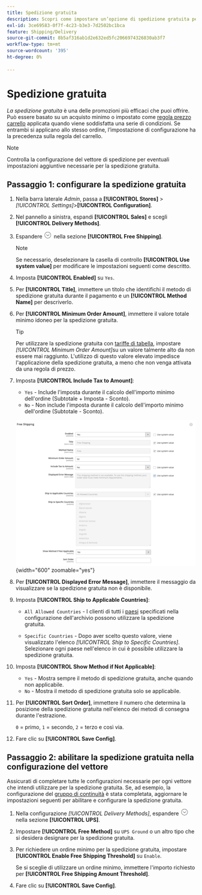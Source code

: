 ```yaml
---
title: Spedizione gratuita
description: Scopri come impostare un’opzione di spedizione gratuita per il tuo negozio.
exl-id: 3ce69583-0f7f-4c23-b3e3-7d2502bc1bca
feature: Shipping/Delivery
source-git-commit: 8b5af316ab1d2e632ed5fc2066974326830ab3f7
workflow-type: tm+mt
source-wordcount: '395'
ht-degree: 0%

---
```


# Spedizione gratuita

_La spedizione gratuita_ è una delle promozioni più efficaci che puoi offrire. Può essere basato su un acquisto minimo o impostato come [regola prezzo carrello](../merchandising-promotions/price-rules-cart.md) applicata quando viene soddisfatta una serie di condizioni. Se entrambi si applicano allo stesso ordine, l’impostazione di configurazione ha la precedenza sulla regola del carrello.

>[!NOTE]
>
>Controlla la configurazione del vettore di spedizione per eventuali impostazioni aggiuntive necessarie per la spedizione gratuita.

## Passaggio 1: configurare la spedizione gratuita

1. Nella barra laterale _Admin_, passa a **[!UICONTROL Stores]** > _[!UICONTROL Settings]_>**[!UICONTROL Configuration]**.

1. Nel pannello a sinistra, espandi **[!UICONTROL Sales]** e scegli **[!UICONTROL Delivery Methods]**.

1. Espandere ![Il selettore di espansione](../assets/icon-display-expand.png) nella sezione **[!UICONTROL Free Shipping]**.

   >[!NOTE]
   >
   >Se necessario, deselezionare la casella di controllo **[!UICONTROL Use system value]** per modificare le impostazioni seguenti come descritto.

1. Imposta **[!UICONTROL Enabled]** su `Yes`.

1. Per **[!UICONTROL Title]**, immettere un titolo che identifichi il metodo di spedizione gratuita durante il pagamento e un **[!UICONTROL Method Name]** per descriverlo.

1. Per **[!UICONTROL Minimum Order Amount]**, immettere il valore totale minimo idoneo per la spedizione gratuita.

   >[!TIP]
   >
   >Per utilizzare la spedizione gratuita con [tariffe di tabella](shipping-table-rate.md), impostare _[!UICONTROL Minimum Order Amount]_&#x200B;su un valore talmente alto da non essere mai raggiunto. L&#39;utilizzo di questo valore elevato impedisce l&#39;applicazione della spedizione gratuita, a meno che non venga attivata da una regola di prezzo.

1. Imposta **[!UICONTROL Include Tax to Amount]**:

   - `Yes` - Include l&#39;imposta durante il calcolo dell&#39;importo minimo dell&#39;ordine (Subtotale + Imposta - Sconto).
   - `No` - Non include l&#39;imposta durante il calcolo dell&#39;importo minimo dell&#39;ordine (Subtotale - Sconto).

   ![Spedizione gratuita](../configuration-reference/sales/assets/delivery-methods-free-shipping.png){width="600" zoomable="yes"}

1. Per **[!UICONTROL Displayed Error Message]**, immettere il messaggio da visualizzare se la spedizione gratuita non è disponibile.

1. Imposta **[!UICONTROL Ship to Applicable Countries]**:

   - `All Allowed Countries` - I clienti di tutti i [paesi](../getting-started/store-details.md#country-options) specificati nella configurazione dell&#39;archivio possono utilizzare la spedizione gratuita.

   - `Specific Countries` - Dopo aver scelto questo valore, viene visualizzato l&#39;elenco _[!UICONTROL Ship to Specific Countries]_. Selezionare ogni paese nell&#39;elenco in cui è possibile utilizzare la spedizione gratuita.

1. Imposta **[!UICONTROL Show Method if Not Applicable]**:

   - `Yes` - Mostra sempre il metodo di spedizione gratuita, anche quando non applicabile.
   - `No` - Mostra il metodo di spedizione gratuita solo se applicabile.

1. Per **[!UICONTROL Sort Order]**, immettere il numero che determina la posizione della spedizione gratuita nell&#39;elenco dei metodi di consegna durante l&#39;estrazione.

   `0` = primo, `1` = secondo, `2` = terzo e così via.

1. Fare clic su **[!UICONTROL Save Config]**.

## Passaggio 2: abilitare la spedizione gratuita nella configurazione del vettore

Assicurati di completare tutte le configurazioni necessarie per ogni vettore che intendi utilizzare per la spedizione gratuita. Se, ad esempio, la configurazione del [gruppo di continuità](ups.md) è stata completata, aggiornare le impostazioni seguenti per abilitare e configurare la spedizione gratuita.

1. Nella configurazione _[!UICONTROL Delivery Methods]_, espandere ![Selettore di espansione](../assets/icon-display-expand.png) nella sezione **[!UICONTROL UPS]**.

1. Impostare **[!UICONTROL Free Method]** su `UPS Ground` o un altro tipo che si desidera designare per la spedizione gratuita.

1. Per richiedere un ordine minimo per la spedizione gratuita, impostare **[!UICONTROL Enable Free Shipping Threshold]** su `Enable`.

   Se si sceglie di utilizzare un ordine minimo, immettere l&#39;importo richiesto per **[!UICONTROL Free Shipping Amount Threshold]**.

1. Fare clic su **[!UICONTROL Save Config]**.
